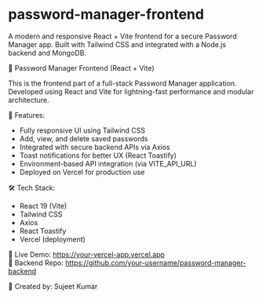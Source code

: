 # password-manager-frontend
A modern and responsive React + Vite frontend for a secure Password Manager app. Built with Tailwind CSS and integrated with a Node.js backend and MongoDB.

🔐 Password Manager Frontend (React + Vite)

This is the frontend part of a full-stack Password Manager application. Developed using React and Vite for lightning-fast performance and modular architecture.

🚀 Features:
- Fully responsive UI using Tailwind CSS
- Add, view, and delete saved passwords
- Integrated with secure backend APIs via Axios
- Toast notifications for better UX (React Toastify)
- Environment-based API integration (via VITE_API_URL)
- Deployed on Vercel for production use

🛠 Tech Stack:
- React 19 (Vite)
- Tailwind CSS
- Axios
- React Toastify
- Vercel (deployment)

🔗 Live Demo: https://your-vercel-app.vercel.app  
🔗 Backend Repo: https://github.com/your-username/password-manager-backend

🧠 Created by: Sujeet Kumar
